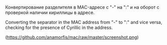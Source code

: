 Конвертирование разделителя в MAC-адресе с "-" на ":" и на оборот с проверкой наличии кириллицы в адресе.

Converting the separator in the MAC address from "-" to ":" and vice versa, checking for the presence of Cyrillic in the address.

(https://github.com/anamorfis/mac/raw/master/screenshot.png)
